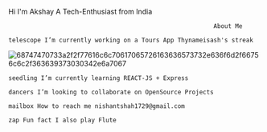 Hi  I'm Akshay
A Tech-Enthusiast from India

                                                             About Me

    telescope I’m currently working on a Tours App Thynameisash's streak
![68747470733a2f2f77616c6c70617065726163636573732e636f6d2f66756c6c2f363639373030342e6a7067](https://user-images.githubusercontent.com/64069106/196603293-e3338450-def1-4d0b-b43f-6f3b28202a07.jpeg)

    seedling I’m currently learning REACT-JS + Express

    dancers I’m looking to collaborate on OpenSource Projects

    mailbox How to reach me nishantshah1729@gmail.com

    zap Fun fact I also play Flute
